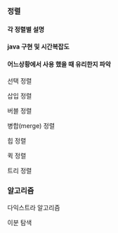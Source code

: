 ### 정렬
#### 각 정렬별 설명
#### java 구현 및 시간복잡도
#### 어느상황에서 사용 했을 때 유리한지 파악
선택 정렬

삽입 정렬

버블 정렬

병합(merge) 정렬

힙 정렬

퀵 정렬

트리 정렬

### 알고리즘

다익스트라 알고리즘

이분 탐색